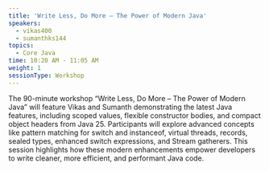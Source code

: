 ```yaml
---
title: 'Write Less, Do More – The Power of Modern Java'
speakers:
  - vikas400
  - sumanthks144
topics:
  - Core Java
time: 10:20 AM - 11:05 AM
weight: 1
sessionType: Workshop
---
```


The 90-minute workshop “Write Less, Do More – The Power of Modern Java” will feature Vikas and Sumanth demonstrating the latest Java features, including scoped values, flexible constructor bodies, and compact object headers from Java 25. Participants will explore advanced concepts like pattern matching for switch and instanceof, virtual threads, records, sealed types, enhanced switch expressions, and Stream gatherers. This session highlights how these modern enhancements empower developers to write cleaner, more efficient, and performant Java code.
